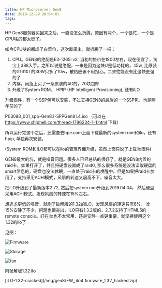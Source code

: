 ```yaml
---
title: HP Microserver Gen8
date: 2019-12-29 20:04:01
tags:
---
```


HP Gen8服务器买回来之后，一直没怎么折腾。原因有两个，一个是忙，一个是CPU啥的都太贵了。

如今CPU啥的都成了白菜价，这次趁周末，就折腾了一把：

1. CPU。GEN8的绝配是E3-1265l v2, 当初的售价在1800左右，现在便宜了，淘宝上388入手。之所以说是绝配，一来是因为这块U是低功耗的，45w, 比原装的G1610T的30W只多了10w，散热应该不用担心。二来性能没有比这块更强的了
2. 内存，闲鱼上买了一条原装的4G的，70块包邮
3. 升级了System ROM， HPIP (HP Intelligent Provisioning), 还有iLO



升级固件，有一个SSP包可以安装，不过支持GEN8的最后的一个SSP包，也是两年前的了

P03093_001_spp-Gen8.1-SPPGen81.4.iso （可以在 https://www.chiphell.com/thread-1796234-1-1.html 下载）

所以运行完这个之后，还需要去hpe.com上面下载最新的system rom和ilo，还有hpip, 单独再次安装。

(System ROM和ILO都可以在ilo的管理界面升级，虽然上面只说了上载ilo固件)

GEN8最大的坑，就是噪音问题。很多人已经总结的很好了，就是GEN8内置的raid卡，如果打开了，并且把硬盘设置成了raid0, 那么很多系统是没法读取硬盘的smart信息的，硬盘也没法休眠，一直处于raid卡的唤醒中。但是如果把raid卡禁用了，支持采用ACHI模式，风扇的转速又居高不下，噪音太大。

把iLO升级到了最新版本2.72, 然后把system rom升级到2019.04.04， 然后硬盘采用ACHI模式。发现风扇的转速在15%左右。

想追求更低的噪音，就刷了破解版的1.32的iLO，发现风扇的转速只有8%， 比15%安静了不少。问题也很突出，iLO只有1.3.2版的，2.7.2支持了HTML5的remote console。好在ilo也不太常用，还是安静一点更重要，就坚持使用这个1.32的ilo了

见图：

![Firmware](/img//gen8/firmware.png)

![Storage](/img/gen8/storage.png)

![fan](/img/gen8/fan.png)


附破解版1.32 ilo：

[iLO-1.32-cracked](/img/gen8/FW_ ilo4 firmware_1.32_hacked.zip)


